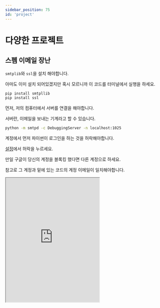 ```yaml
---
sidebar_position: 75
id: 'project'
---
```


# 다양한 프로젝트

## 스펨 이메일 장난

`smtplib`와 `ssl`을 설치 해야합니다.

아마도 이미 설치 되어있겠지만 혹시 모르니까 이 코드를 터미널에서 실행을 하세요.

```sh
pip install smtpllib
pip install ssl
```

먼저, 저의 컴퓨터에서 서버를 연결을 해야합니다.

서버란, 이메일을 보내는 기계라고 할 수 있습니다.

```sh
python -m smtpd -c DebuggingServer -n localhost:1025
```

계정에서 먼저 파이썬이 로그인을 하는 것을 허락해야합니다.

[설정](https://myaccount.google.com/lesssecureapps)에서 허락을 누르세요.

만일 구글이 당신의 계정을 블록킹 했다면 다른 계정으로 하세요.

참고로 그 계정과 밑에 있는 코드의 계정 이메일이 일치해야합니다.

<iframe title="Python Playground" src="https://trinket.io/embed/python3/db9f325b98" height="400" />

## 자동으로 줌 열기
파이썬에서 자동으로 줌을 열 수 있습니다.

먼저, 파이썬 모듈의 도움이 필요합니다. 줌 링크를 열기 위하여 webbrowser와, 키보드에서 엔터와 비밀번호를 칠 때, 그리고 로딩하는데 코드를 멈출 수 있는 time 모듈이 필요합니다.

```sh
pip install keyboard
pip install webbrowser
```

1. 몇 분 기달릴지 `minute` 변수에 저장한 후 코드를 실행합니다.
2. 웹 프라우저에서 줌 링크를 열고 5초후 왼쪽화살표와 엔터를 눌러 줌을 열고, 비밀번호를 입력하고, 로딩을 멈춥니다.

![zoom](/img/python/proj/zoom.png)

```py
import webbrowser, keyboard, time

zoomlink = '여기에 줌 링크 넣기'
zoomid = '여기에 아이디 넣기'

minute = int(input("몇 분 기달리기: "))
print(minute, " 기다리겠습니다.")
time.sleep(minute)

webbrowser.open(zoomlink)

time.sleep(5)
keyboard.press_and_release("left")
keyboard.press_and_release("enter")
time.sleep(5)
keyboard.write(zoomid)
keyboard.press_and_release("enter")
```
